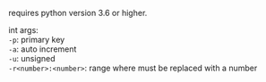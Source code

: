 
requires python version 3.6 or higher.  

int args:   
``-p``: primary key  
``-a``: auto increment  
``-u``: unsigned  
``-r<number>:<number>``: range where <number> must be replaced with a number
